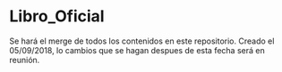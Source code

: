 # Libro_Oficial
Se hará el merge de todos los contenidos en este repositorio.
Creado el 05/09/2018, lo cambios que se hagan despues de esta fecha será en reunión.
